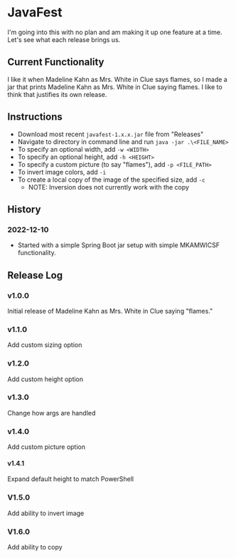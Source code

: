 # JavaFest

I'm going into this with no plan and am making it up one feature at a time. Let's see what each release brings us.

## Current Functionality

I like it when Madeline Kahn as Mrs. White in Clue says flames, so I made a jar that prints Madeline Kahn as Mrs. White
in Clue saying flames. I like to think that justifies its own release.

## Instructions

* Download most recent `javafest-1.x.x.jar` file from "Releases"
* Navigate to directory in command line and run `java -jar .\<FILE_NAME>`
* To specify an optional width, add `-w <WIDTH>`
* To specify an optional height, add `-h <HEIGHT>`
* To specify a custom picture (to say "flames"), add `-p <FILE_PATH>`
* To invert image colors, add `-i`
* To create a local copy of the image of the specified size, add `-c`
    * NOTE: Inversion does not currently work with the copy

## History

### 2022-12-10

* Started with a simple Spring Boot jar setup with simple MKAMWICSF functionality.

## Release Log

### v1.0.0

Initial release of Madeline Kahn as Mrs. White in Clue saying "flames."

### v1.1.0

Add custom sizing option

### v1.2.0

Add custom height option

### v1.3.0

Change how args are handled

### v1.4.0

Add custom picture option

#### v1.4.1

Expand default height to match PowerShell

### V1.5.0

Add ability to invert image

### V1.6.0

Add ability to copy
